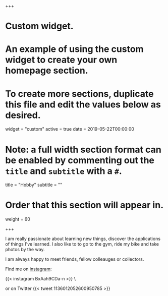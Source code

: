 +++
# Custom widget.
# An example of using the custom widget to create your own homepage section.
# To create more sections, duplicate this file and edit the values below as desired.
widget = "custom"
active = true
date = 2019-05-22T00:00:00

# Note: a full width section format can be enabled by commenting out the `title` and `subtitle` with a `#`.
title = "Hobby"
subtitle = ""

# Order that this section will appear in.
weight = 60


+++

I am really passionate about learning new things, discover the applications of things I've learned.  I also like to to go to the gym, ride my bike and take photos by the way.

I am always happy to meet friends, fellow colleauges or collectors.

Find me on [instagram](https://www.instagram.com/axel_cleris/):

{{< instagram BxAah9CDa-n >}}
\

or on Twitter
{{< tweet 1136012052600950785 >}}